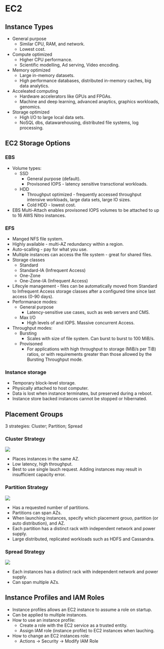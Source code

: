 # EC2
## Instance Types
* General purpose
   - Similar CPU, RAM, and network.
   - Lowest cost.
* Compute optimized
   - Higher CPU performance.
   - Scientific modelling, Ad serving, Video encoding.
* Memory optimized
   - Large in-memory datasets.
   - High performance databases, distributed in-memory caches, big data analytics.
* Acceleated computing
   - Hardware accelerators like GPUs and FPGAs.
   - Machine and deep learning, advanced anaytics, graphics workloads, genomics.
* Storage optimized
   - High I/O to large local data sets.
   - NoSQL dbs, datawarehousing, distributed file systems, log processing.
## EC2 Storage Options
### EBS
* Volume types:
    * SSD
        * General purpose (default).
        * Provisoned IOPS - latency sensitive transctional workloads.
    * HDD
        * Throughput optimized - frequently accessed throughput intensive workloads, large data sets, large IO sizes.
        * Cold HDD - lowest cost.
* EBS Multi-Attach enables provisoned IOPS volumes to be attached to up to 16 AWS Nitro instances. 
### EFS
* Manged NFS file system.
* Highly available - multi-AZ redundancy within a region.
* Auto-scalling - pay for what you use.
* Multiple instances can access the file system - great for shared files.
* Storage classes
    * Standard
    * Standard-IA (Infrequent Access)
    * One-Zone
    * One-Zone-IA (Infrequent Access)
* Lifecyle management - files can be automatically moved from Standard to Infrequent Access storage classes after a configured time since last access (0-90 days).
* Performanace modes:
    * General purpose
        * Latency-sensitive use cases, such as web servers and CMS.
    * Max I/O
        * High levels of and IOPS. Massive concurrent Access.
* Throughput modes:
    * Bursting
        * Scales with size of file system. Can burst to burst to 100 MiB/s.
    * Provisoned
        * For applications with high throughput to storage (MiB/s per TiB) ratios, or with requirements greater than those allowed by the Bursting Throughput mode.
### Instance storage
* Temporary block-level storage.
* Physically attached to host computer.
* Data is lost when instance terminates, but preserved during a reboot.
* Instance store backed instances cannot be stopped or hibernated.
## Placement Groups
3 strategies: Cluster; Partition; Spread
### Cluster Strategy
![](https://docs.aws.amazon.com/AWSEC2/latest/UserGuide/images/placement-group-cluster.png)
* Places instances in the same AZ.
* Low latency, high throughput.
* Best to use single lauch request. Adding instances may result in insufficient capacity error.
### Partition Strategy
![](https://docs.aws.amazon.com/AWSEC2/latest/UserGuide/images/placement-group-partition.png)
* Has a requested number of partitions.
* Partitions can span AZs.
* When launching instances, specify which placement grouo, partition (or auto distribution), and AZ.
* Each partition has a distinct rack with independent network and power supply.
* Large distributed, replicated workloads such as HDFS and Cassandra.
### Spread Strategy
![](https://docs.aws.amazon.com/AWSEC2/latest/UserGuide/images/placement-group-spread.png)
* Each instances has a distinct rack with independent network and power supply.
* Can span multiple AZs.

## Instance Profiles and IAM Roles
* Instance profiles allows an EC2 instance to assume a role on startup.
* Can be applied to multiple instances.
* How to use an instance profile:
  - Create a role with the EC2 service as a trusted entity.
  - Assign IAM role (instance profile) to EC2 instances when lauching.
* How to change an EC2 instances role:
  - Actions -> Security -> Modify IAM Role
